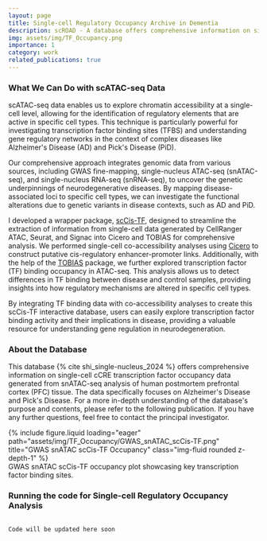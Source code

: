 ```yaml
---
layout: page
title: Single-cell Regulatory Occupancy Archive in Dementia
description: scROAD - A database offers comprehensive information on single-cell cCRE transcription factor occupancy data
img: assets/img/TF_Occupancy.png
importance: 1
category: work
related_publications: true
---
```


### What We Can Do with scATAC-seq Data

scATAC-seq data enables us to explore chromatin accessibility at a single-cell level, allowing for the identification of regulatory elements that are active in specific cell types. This technique is particularly powerful for investigating transcription factor binding sites (TFBS) and understanding gene regulatory networks in the context of complex diseases like Alzheimer's Disease (AD) and Pick's Disease (PiD).

Our comprehensive approach integrates genomic data from various sources, including GWAS fine-mapping, single-nucleus ATAC-seq (snATAC-seq), and single-nucleus RNA-seq (snRNA-seq), to uncover the genetic underpinnings of neurodegenerative diseases. By mapping disease-associated loci to specific cell types, we can investigate the functional alterations due to genetic variants in disease contexts, such as AD and PiD.

I developed a wrapper package, [scCis-TF](https://github.com/rootze/scCis-TF), designed to streamline the extraction of information from single-cell data generated by CellRanger ATAC, Seurat, and Signac into Cicero and TOBIAS for comprehensive analysis. We performed single-cell co-accessibility analyses using [Cicero](https://cole-trapnell-lab.github.io/cicero-release/docs_m3/) to construct putative cis-regulatory enhancer-promoter links. Additionally, with the help of the [TOBIAS](https://github.com/loosolab/TOBIAS) package, we further explored transcription factor (TF) binding occupancy in ATAC-seq. This analysis allows us to detect differences in TF binding between disease and control samples, providing insights into how regulatory mechanisms are altered in specific cell types.

By integrating TF binding data with co-accessibility analyses to create this scCis-TF interactive database, users can easily explore transcription factor binding activity and their implications in disease, providing a valuable resource for understanding gene regulation in neurodegeneration.

### About the Database

This database {% cite shi_single-nucleus_2024 %} offers comprehensive information on single-cell cCRE transcription factor occupancy data generated from snATAC-seq analysis of human postmortem prefrontal cortex (PFC) tissue. The data specifically focuses on Alzheimer's Disease and Pick's Disease. For a more in-depth understanding of the database's purpose and contents, please refer to the following publication. If you have any further questions, feel free to contact the principal investigator.


<div class="row">
    <div class="col-sm mt-3 mt-md-0">
        {% include figure.liquid loading="eager" path="assets/img/TF_Occupancy/GWAS_snATAC_scCis-TF.png" title="GWAS snATAC scCis-TF Occupancy" class="img-fluid rounded z-depth-1" %}
    </div>
</div>
<div class="caption">
    GWAS snATAC scCis-TF occupancy plot showcasing key transcription factor binding sites.
</div>


### Running the code for Single-cell Regulatory Occupancy Analysis


```r

Code will be updated here soon

```
